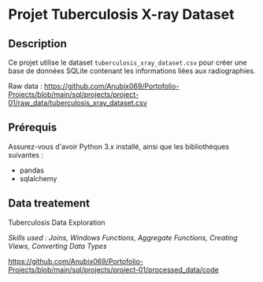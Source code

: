 # Projet Tuberculosis X-ray Dataset

## Description
Ce projet utilise le dataset `tuberculosis_xray_dataset.csv` pour créer une base de données SQLite contenant les informations liées aux radiographies.

Raw data : https://github.com/Anubix069/Portofolio-Projects/blob/main/sql/projects/project-01/raw_data/tuberculosis_xray_dataset.csv

## Prérequis
Assurez-vous d'avoir Python 3.x installé, ainsi que les bibliothèques suivantes :
- pandas
- sqlalchemy

## Data treatement
Tuberculosis Data Exploration

*Skills used : Joins, Windows Functions, Aggregate Functions, Creating Views, Converting Data Types*

https://github.com/Anubix069/Portofolio-Projects/blob/main/sql/projects/project-01/processed_data/code

